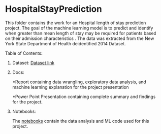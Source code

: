 # HospitalStayPrediction

This folder contains the work for an Hospital length of stay prediction project. The goal of the machine learning model is to predict and identify when greater than mean length of stay may be required for patients based on their admission characteristics . The data was extracted from the New York State Department of Health deidentified 2014 Dataset.


Table of Contents:

1) Dataset: 
    [Dataset link](https://health.data.ny.gov/Health/Hospital-Inpatient-Discharges-SPARCS-De-Identified/mpue-vn67)

2) Docs:

   *Report containing data wrangling, exploratory data analysis, and machine learning explanation for the project
    presentation

   *Power Point Presentation containing complete summary and findings for the project.

3) Notebooks:

    The [notebooks](https://github.com/KetakiN/HospitalStayPrediction/tree/main/Notebooks) contain the data analysis and ML code used for this project. 
    

